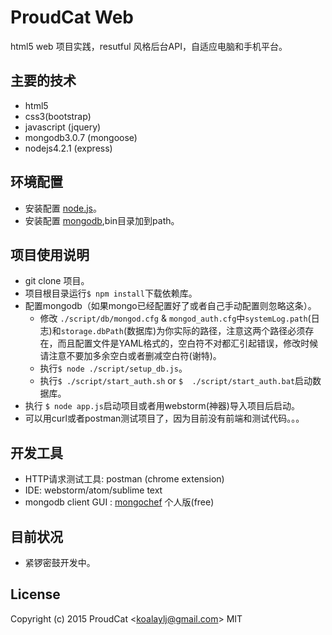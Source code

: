 # ProudCat Web
html5 web 项目实践，resutful 风格后台API，自适应电脑和手机平台。

## 主要的技术
  - html5
  - css3(bootstrap)
  - javascript  (jquery)
  - mongodb3.0.7 (mongoose)
  - nodejs4.2.1 (express)


## 环境配置
  - 安装配置 [node.js](http://nodejs.org/)。
  - 安装配置 [mongodb](http://www.mongodb.org/downloads),bin目录加到path。


## 项目使用说明
  - git clone 项目。
  - 项目根目录运行`$ npm install`下载依赖库。
  - 配置mongodb（如果mongo已经配置好了或者自己手动配置则忽略这条）。
    - 修改 `./script/db/mongod.cfg` & `mongod_auth.cfg`中`systemLog.path`(日志)和`storage.dbPath`(数据库)为你实际的路径，注意这两个路径必须存在，而且配置文件是YAML格式的，空白符不对都汇引起错误，修改时候请注意不要加多余空白或者删减空白符(谢特)。
    - 执行`$ node ./script/setup_db.js`。
    - 执行`$ ./script/start_auth.sh` or `$  ./script/start_auth.bat`启动数据库。
  - 执行 `$ node app.js`启动项目或者用webstorm(神器)导入项目后启动。
  - 可以用curl或者postman测试项目了，因为目前没有前端和测试代码。。。


## 开发工具
  - HTTP请求测试工具: postman (chrome extension)
  - IDE: webstorm/atom/sublime text
  - mongodb client GUI : [mongochef](http://3t.io/mongochef/download/) 个人版(free)


## 目前状况
  - 紧锣密鼓开发中。


## License

Copyright (c) 2015 ProudCat &lt;koalaylj@gmail.com&gt;
MIT
